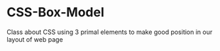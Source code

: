 # CSS-Box-Model
Class about CSS using 3 primal elements to make good position in our layout of web page
